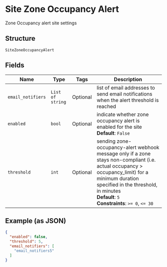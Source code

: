 
# Site Zone Occupancy Alert

Zone Occupancy alert site settings

## Structure

`SiteZoneOccupancyAlert`

## Fields

| Name | Type | Tags | Description |
|  --- | --- | --- | --- |
| `email_notifiers` | `List of string` | Optional | list of email addresses to send email notifications when the alert threshold is reached |
| `enabled` | `bool` | Optional | indicate whether zone occupancy alert is enabled for the site<br>**Default**: `False` |
| `threshold` | `int` | Optional | sending zone-occupancy-alert webhook message only if a zone stays non-compliant (i.e. actual occupancy > occupancy_limit) for a minimum duration specified in the threshold, in minutes<br>**Default**: `5`<br>**Constraints**: `>= 0`, `<= 30` |

## Example (as JSON)

```json
{
  "enabled": false,
  "threshold": 5,
  "email_notifiers": [
    "email_notifiers5"
  ]
}
```

